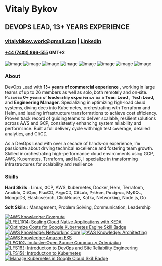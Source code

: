 # Vitaly Bykov

## DEVOPS LEAD, 13+ YEARS EXPERIENCE

### [vitalybikov.work@gmail.com](mailto:vitalybikov.work@gmail.com) | [Linkedin](https://www.linkedin.com/in/vitalybykov-devops?utm_source=share&utm_campaign=share_via&utm_content=profile&utm_medium=ios_app)

#### [+44 (7488) 896-555](https://wa.me/447488896555) GMT+2


![image](https://img.shields.io/badge/Kubernetes-3069DE?style=for-the-badge&logo=kubernetes&logoColor=white)  ![image](https://img.shields.io/badge/Google_Cloud-4285F4?style=for-the-badge&logo=google-cloud&logoColor=white) ![image](https://img.shields.io/badge/Amazon_AWS-FF9900?style=for-the-badge&logo=amazonaws&logoColor=white)  ![image](https://img.shields.io/badge/Terraform-7B42BC?style=for-the-badge&logo=terraform&logoColor=white) ![image](https://img.shields.io/badge/Ansible-000000?style=for-the-badge&logo=ansible&logoColor=white) ![image](https://img.shields.io/badge/Cloudflare-F38020?style=for-the-badge&logo=Cloudflare&logoColor=white) ![image](https://img.shields.io/badge/Solana-000?style=for-the-badge&logo=Solana&logoColor=9945FF) ![image](https://img.shields.io/badge/-LeetCode-FFA116?style=for-the-badge&logo=LeetCode&logoColor=black)
### About

DevOps Lead with **13+ years of commercial experience** , working in large teams of up to 26 members
as well as solo, both remotely and on-site. Possess **6+ years of leadership experience** as a **Team
Lead** , **Tech Lead,** and **Engineering Manager**. Specializing in optimizing high-load cloud systems, diving
deep into Kubernetes, orchestrating with Terraform and Helm, and leading infrastructure transformations
to achieve cost efficiency. Proven track record of guiding teams to deliver scalable, resilient solutions
across AWS and GCP, consistently enhancing system reliability and performance. Built a full delivery
cycle with high test coverage, detailed analytics, and CI/CD.

As a DevOps Lead with over a decade of hands-on experience, I’m passionate about driving technical
excellence and fostering team growth. Skilled in orchestrating high-performance cloud environments
using GCP, AWS, Kubernetes, Terraform, and IaC, I specialize in transforming infrastructures for
scalability and resilience.

### Skills

**Hard Skills** : Linux, GCP, AWS, Kubernetes, Docker, Helm, Terraform, Ansible, GitOps, FluxCD, ArgoCD,
GitLab, Python, Postgres, MySQL, MongoDB, Elasticsearch, ClickHouse, Kafka, Networking, Node.js, Go

**Soft Skills** : Management, Problem Solving, Communication, Leadership

<!--START_SECTION:badges-->
[![AWS Knowledge: Compute](https://images.credly.com/size/110x110/images/eba18772-5ecf-471b-b8af-dda79815b544/image.png)](http://www.credly.com/badges/664b0576-6729-4563-9b01-063d33023ab2 "AWS Knowledge: Compute")
[![LFEL1014: Scaling Cloud Native Applications with KEDA](https://images.credly.com/size/110x110/images/c35303ff-2b71-4f77-8fb2-c985c39dbf7f/blob)](http://www.credly.com/badges/7ee048f2-d118-4808-aeff-2c7928187dd9 "LFEL1014: Scaling Cloud Native Applications with KEDA")
[![Optimize Costs for Google Kubernetes Engine Skill Badge](https://images.credly.com/size/110x110/images/258d3147-f075-4308-bdb0-fb8d5e1d4d0e/image.png)](http://www.credly.com/badges/56db474d-4f1e-48ad-afa6-92279cbd5b81 "Optimize Costs for Google Kubernetes Engine Skill Badge")
[![AWS Knowledge: Networking Core](https://images.credly.com/size/110x110/images/e75f222b-7f75-4d7b-8a6a-67d68aa59d62/image.png)](http://www.credly.com/badges/fd02fc41-71bd-4c23-9824-aa1596a99155 "AWS Knowledge: Networking Core")
[![AWS Knowledge: Architecting](https://images.credly.com/size/110x110/images/519a6dba-f145-4c1a-85a2-1d173d6898d9/image.png)](http://www.credly.com/badges/e7329f38-8074-4e20-b933-dbeae0414d6a "AWS Knowledge: Architecting")
[![AWS Knowledge: Amazon EKS](https://images.credly.com/size/110x110/images/9bcbde6d-1754-4617-9337-124f7b10a6c2/image.png)](http://www.credly.com/badges/aa7dbf8c-1973-4592-9bf0-f2974e1fc800 "AWS Knowledge: Amazon EKS")
[![LFC102: Inclusive Open Source Community Orientation](https://images.credly.com/size/110x110/images/4c923ac7-3490-4198-8ee6-fa9d3eb99b0d/blob)](http://www.credly.com/badges/853d0249-117c-49fe-8bea-23791ea0e3de "LFC102: Inclusive Open Source Community Orientation")
[![LFS162: Introduction to DevOps and Site Reliability Engineering](https://images.credly.com/size/110x110/images/2397c05c-eb0e-4b08-be97-9e8261d43125/blob)](http://www.credly.com/badges/683701e0-b034-4253-85e5-be4e708d0ed9 "LFS162: Introduction to DevOps and Site Reliability Engineering")
[![LFS158: Introduction to Kubernetes](https://images.credly.com/size/110x110/images/4b5a8636-c554-482d-bbdc-7925fb3624c3/blob)](http://www.credly.com/badges/81a69b73-454f-4fbe-9dc3-2a758c70447f "LFS158: Introduction to Kubernetes")
[![Manage Kubernetes in Google Cloud Skill Badge](https://images.credly.com/size/110x110/images/20cd679d-43c3-460e-979a-8feba38eaba6/image.png)](http://www.credly.com/badges/61ea1472-a468-4823-b8ee-6872ab5d3ff4 "Manage Kubernetes in Google Cloud Skill Badge")
<!--END_SECTION:badges-->

